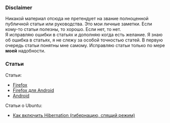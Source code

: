 ### Disclaimer

Никакой материал отсюда не претендует на звание полноценной публичной статьи или руководства. Это мои личные заметки.
Если кому-то статьи полезны, то хорошо. Если нет, то нет.
<br>
Я исправляю ошибки в статьях и дополняю когда есть желание. Я знаю об ошибка в статьях, я не слежу за особой точностью статей. В первую очередь статьи понятны мне самому. Исправляю статьи только по мере **моей** надобности.

### Статьи

Статьи:
* [Firefox](https://github.com/myBestSoftAndPref/soft/tree/master/src/firefox/desktop.md)
* [Firefox для Android](https://github.com/myBestSoftAndPref/soft/tree/master/src/firefox/android.md)
* [Android](https://github.com/myBestSoftAndPref/soft/tree/master/src/android/README.md)

Статьи о Ubuntu:
* [Как включить Hibernation (гибернацию, спящий режим)](https://raw.githubusercontent.com/myBestSoftAndPref/soft/master/src/linux/hibernation.txt)
